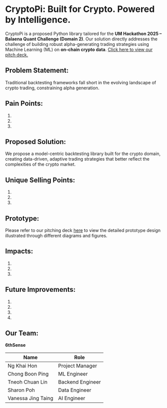 # CryptoPi: Built for Crypto. Powered by Intelligence.

CryptoPi is a proposed Python library tailored for the **UM Hackathon 2025 – Balaena Quant Challenge (Domain 2)**. Our solution directly addresses the challenge of building robust alpha-generating trading strategies using Machine Learning (ML) on **on-chain crypto data**.
[Click here to view our pitch deck.](https://www.canva.com/design/DAGkVzm-wM8/OcP3ndDx7Df2SLinLGI8Ig/view?utm_content=DAGkVzm-wM8&utm_campaign=designshare&utm_medium=link2&utm_source=uniquelinks&utlId=h6ab8f98cd7)

## Problem Statement:

Traditional backtesting frameworks fall short in the evolving landscape of crypto trading, constraining alpha generation.

## Pain Points:

1.
2.
3.

## Proposed Solution:

We propose a model-centric backtesting library built for the crypto domain, creating data-driven, adaptive trading strategies that better reflect the complexities of the crypto market.

## Unique Selling Points:

1.
2.
3.

## Prototype:

Please refer to our pitching deck [here](https://www.canva.com/design/DAGkVzm-wM8/OcP3ndDx7Df2SLinLGI8Ig/view?utm_content=DAGkVzm-wM8&utm_campaign=designshare&utm_medium=link2&utm_source=uniquelinks&utlId=h6ab8f98cd7) to view the detailed prototype design illustrated through different diagrams and figures.

## Impacts:

1.
2.
3.

## Future Improvements:

1.
2.
3.
4.

## Our Team:

**6thSense**

| Name               | Role             |
| ------------------ | ---------------- |
| Ng Khai Hon        | Project Manager  |
| Chong Boon Ping    | ML Engineer      |
| Tneoh Chuan Lin    | Backend Engineer |
| Sharon Poh         | Data Engineer    |
| Vanessa Jing Taing | AI Engineer      |
